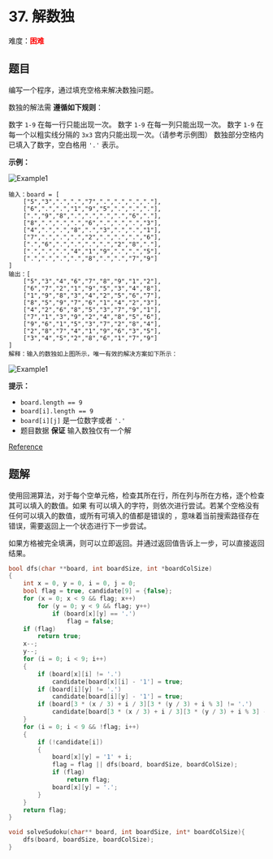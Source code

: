 # 37. 解数独

难度：<font color=red>**困难**</font>

## 题目

编写一个程序，通过填充空格来解决数独问题。

数独的解法需 **遵循如下规则**：

数字 `1-9` 在每一行只能出现一次。
数字 `1-9` 在每一列只能出现一次。
数字 `1-9` 在每一个以粗实线分隔的 `3x3` 宫内只能出现一次。（请参考示例图）
数独部分空格内已填入了数字，空白格用 `'.'` 表示。

**示例：**

![Example1](img/37_example_1.png)

```
输入：board = [
    ["5","3",".",".","7",".",".",".","."],
    ["6",".",".","1","9","5",".",".","."],
    [".","9","8",".",".",".",".","6","."],
    ["8",".",".",".","6",".",".",".","3"],
    ["4",".",".","8",".","3",".",".","1"],
    ["7",".",".",".","2",".",".",".","6"],
    [".","6",".",".",".",".","2","8","."],
    [".",".",".","4","1","9",".",".","5"],
    [".",".",".",".","8",".",".","7","9"]
]
输出：[
    ["5","3","4","6","7","8","9","1","2"],
    ["6","7","2","1","9","5","3","4","8"],
    ["1","9","8","3","4","2","5","6","7"],
    ["8","5","9","7","6","1","4","2","3"],
    ["4","2","6","8","5","3","7","9","1"],
    ["7","1","3","9","2","4","8","5","6"],
    ["9","6","1","5","3","7","2","8","4"],
    ["2","8","7","4","1","9","6","3","5"],
    ["3","4","5","2","8","6","1","7","9"]
]
解释：输入的数独如上图所示，唯一有效的解决方案如下所示：
```

![Example1](img/37_example_2.png)

**提示：**

* `board.length == 9`
* `board[i].length == 9`
* `board[i][j]` 是一位数字或者 `'.'`
* 题目数据 **保证** 输入数独仅有一个解

[Reference](https://leetcode-cn.com/problems/sudoku-solver)

## 题解

使用回溯算法，对于每个空单元格，检查其所在行，所在列与所在方格，逐个检查其可以填入的数值。如果
有可以填入的字符，则依次进行尝试。若某个空格没有任何可以填入的数值，或所有可填入的值都是错误的
，意味着当前搜索路径存在错误，需要返回上一个状态进行下一步尝试。

如果方格被完全填满，则可以立即返回。并通过返回值告诉上一步，可以直接返回结果。

```c
bool dfs(char **board, int boardSize, int *boardColSize)
{
    int x = 0, y = 0, i = 0, j = 0;
    bool flag = true, candidate[9] = {false};
    for (x = 0; x < 9 && flag; x++)
        for (y = 0; y < 9 && flag; y++)
            if (board[x][y] == '.')
                flag = false;
    if (flag)
        return true;
    x--;
    y--;
    for (i = 0; i < 9; i++)
    {
        if (board[x][i] != '.')
            candidate[board[x][i] - '1'] = true;
        if (board[i][y] != '.')
            candidate[board[i][y] - '1'] = true;
        if (board[3 * (x / 3) + i / 3][3 * (y / 3) + i % 3] != '.')
            candidate[board[3 * (x / 3) + i / 3][3 * (y / 3) + i % 3] - '1'] = true;
    }
    for (i = 0; i < 9 && !flag; i++)
    {
        if (!candidate[i])
        {
            board[x][y] = '1' + i;
            flag = flag || dfs(board, boardSize, boardColSize);
            if (flag)
                return flag;
            board[x][y] = '.';
        }
    }
    return flag;
}

void solveSudoku(char** board, int boardSize, int* boardColSize){
    dfs(board, boardSize, boardColSize);
}
```
